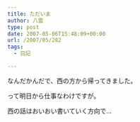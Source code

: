 ```yaml
---
title: ただいま
author: 八雲
type: post
date: 2007-05-06T15:48:09+00:00
url: /2007/05/282
tags:
  - 日記

---
```

なんだかんだで、西の方から帰ってきました。
  
って明日から仕事なわけですが。

西の話はおいおい書いていく方向で…

